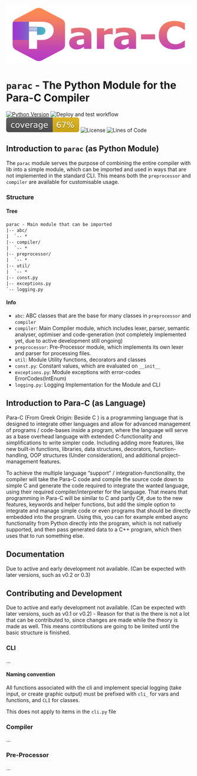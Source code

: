 ![para-c](../img/parac-banner.png)

# `parac` - The Python Module for the Para-C Compiler

[![Python Version](https://img.shields.io/badge/python->=3.8-blue?logo=python)](https://python.org)
![Deploy and test workflow](https://github.com/Luna-Klatzer/Para-C/actions/workflows/python-test.yml/badge.svg)
![Coverage](../coverage.svg)
![License](https://img.shields.io/github/license/Luna-Klatzer/Para-C?color=cyan)
![Lines of Code](https://img.shields.io/tokei/lines/github/Para-C/Para-C)


##  Introduction to `parac` (as Python Module)

The `parac` module serves the purpose of combining the entire compiler with
lib into a simple module, which can be imported and used in ways that are not
implemented in the standard CLI. This means both the `preprocessor` and 
`compiler` are available for customisable usage. 

### Structure

#### Tree

```
parac - Main module that can be imported
|-- abc/
|  `-- *
|-- compiler/
|  `-- *
|-- preprocessor/
|  `-- *
|-- util/
|  `-- *
|-- const.py
|-- exceptions.py
`-- logging.py
```

#### Info
- `abc`: ABC classes that are the base for many classes in `preprocessor` and `compiler`
- `compiler`: Main Compiler module, which includes lexer, parser, semantic
   analyser, optimiser and code-generation (not completely implemented yet, 
   due to active development still ongoing)
- `preprocessor`: Pre-Processor module, which implements its own lexer and parser
   for processing files.
- `util`: Module Utility functions, decorators and classes
- `const.py`: Constant values, which are evaluated on `__init__`
- `exceptions.py`: Module exceptions with error-codes ErrorCodes(IntEnum)
- `logging.py`: Logging Implementation for the Module and CLI


## Introduction to Para-C (as Language)

Para-C (From Greek Origin: Beside C ) is a programming language that is 
designed to integrate other languages and allow for advanced management 
of programs / code-bases inside a program, where the language will serve
as a base overhead language with extended C-functionality and simplifications 
to write simpler code. Including adding more features, like new built-in 
functions, libraries, data structures, decorators, function-handling, OOP 
structures (Under consideration), and additional project-management features.

To achieve the multiple language “support” / integration-functionality, the 
compiler will take the Para-C code and compile the source code down to simple 
C and generate the code required to integrate the wanted language, using their
required compiler/interpreter for the language. That means that programming in 
Para-C will be similar to C and partly C#, due to the new features, keywords
and helper functions, but add the simple option to integrate and manage simple
code or even programs that should be directly embedded into the program. Using
this, you can for example embed async functionality from Python directly into
the program, which is not natively supported, and then pass generated data to 
a C++ program, which then uses that to run something else.

## Documentation
Due to active and early development not available. (Can be expected with later
versions, such as v0.2 or 0.3)

## Contributing and Development
Due to active and early development not available. (Can be expected with later
versions, such as v0.1 or v0.2) - Reason for that is the there is not a lot
that can be contributed to, since changes are made while the theory is made
as well. This means contributions are going to be limited until the basic
structure is finished.

### CLI
...

#### Naming convention
All functions associated with the cli and implement special logging (take input,
or create graphic output) must be prefixed with `cli_` for vars and functions, 
and `CLI` for classes. 

This does not apply to items in the `cli.py` file

### Compiler
...

### Pre-Processor
...
